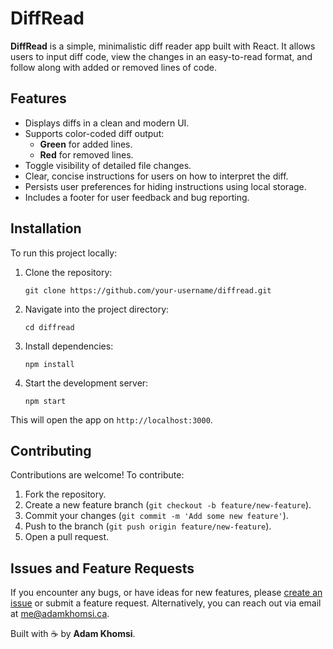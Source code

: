 # DiffRead

**DiffRead** is a simple, minimalistic diff reader app built with React. It allows users to input diff code, view the changes in an easy-to-read format, and follow along with added or removed lines of code.

## Features

- Displays diffs in a clean and modern UI.
- Supports color-coded diff output:
  - **Green** for added lines.
  - **Red** for removed lines.
- Toggle visibility of detailed file changes.
- Clear, concise instructions for users on how to interpret the diff.
- Persists user preferences for hiding instructions using local storage.
- Includes a footer for user feedback and bug reporting.

## Installation

To run this project locally:

1. Clone the repository:

   ```
   git clone https://github.com/your-username/diffread.git
   ```

2. Navigate into the project directory:

   ```
   cd diffread
   ```

3. Install dependencies:

   ```
   npm install
   ```

4. Start the development server:

   ```
   npm start
   ```

This will open the app on `http://localhost:3000`.

## Contributing

Contributions are welcome! To contribute:

1. Fork the repository.
2. Create a new feature branch (`git checkout -b feature/new-feature`).
3. Commit your changes (`git commit -m 'Add some new feature'`).
4. Push to the branch (`git push origin feature/new-feature`).
5. Open a pull request.

## Issues and Feature Requests

If you encounter any bugs, or have ideas for new features, please [create an issue](https://github.com/mikadosham/diffread/issues) or submit a feature request. Alternatively, you can reach out via email at [me@adamkhomsi.ca](mailto:me@adamkhomsi.ca).

Built with ☕ by **Adam Khomsi**.
